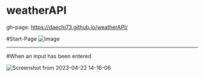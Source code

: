 # weatherAPI

gh-page: https://daechi73.github.io/weatherAPI/

#Start-Page
![image](https://user-images.githubusercontent.com/59581793/233800188-4b5df53a-e493-411c-a9d6-eeb987bf98a3.png)

--------------------------------------------------------------------------------------------------------------------------------------------

#When an input has been entered

![Screenshot from 2023-04-22 14-16-06](https://user-images.githubusercontent.com/59581793/233800269-3d1a5a2b-205f-4045-8e9d-aac7520a6077.png)
